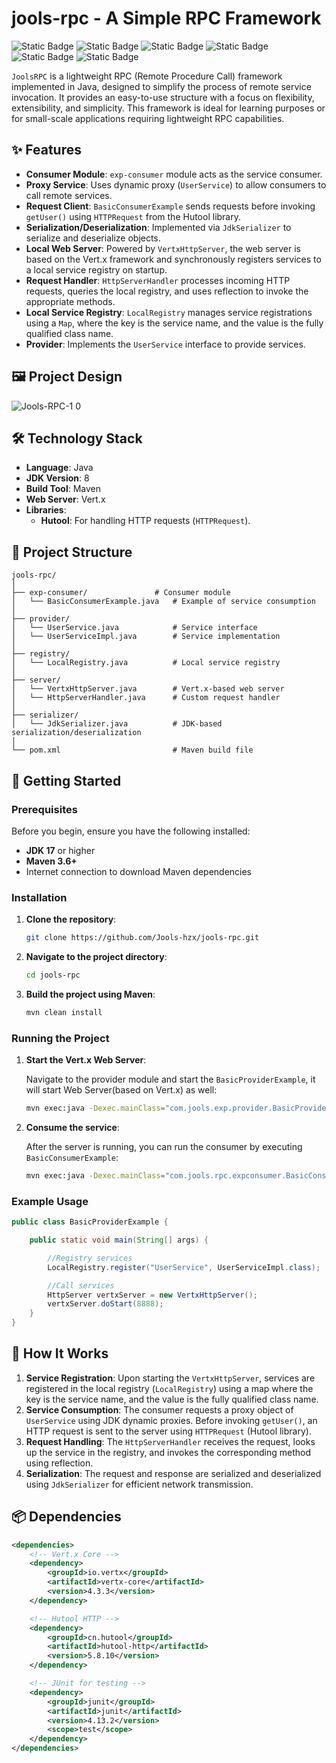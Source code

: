 
# jools-rpc - A Simple RPC Framework

![Static Badge](https://img.shields.io/badge/JoolsRpc-version_1.0-blue)
![Static Badge](https://img.shields.io/badge/JDK-17-blue?logo=java)
![Static Badge](https://img.shields.io/badge/etcd-v3.5.16-blueviole?logo=etcd)
![Static Badge](https://img.shields.io/badge/Maven-3.8.1-C71A36?logo=apachemaven)
![Static Badge](https://img.shields.io/badge/Vert.x-4.3.3-green?logo=eclipsevert.x)
![Static Badge](https://img.shields.io/badge/Hutool-v5.8.10-blueviolet?logo=hu)


`JoolsRPC` is a lightweight RPC (Remote Procedure Call) framework implemented in Java, designed to simplify the process of remote service invocation. It provides an easy-to-use structure with a focus on flexibility, extensibility, and simplicity. This framework is ideal for learning purposes or for small-scale applications requiring lightweight RPC capabilities.

## ✨ Features

- **Consumer Module**: `exp-consumer` module acts as the service consumer.
- **Proxy Service**: Uses dynamic proxy (`UserService`) to allow consumers to call remote services.
- **Request Client**: `BasicConsumerExample` sends requests before invoking `getUser()` using `HTTPRequest` from the Hutool library.
- **Serialization/Deserialization**: Implemented via `JdkSerializer` to serialize and deserialize objects.
- **Local Web Server**: Powered by `VertxHttpServer`, the web server is based on the Vert.x framework and synchronously registers services to a local service registry on startup.
- **Request Handler**: `HttpServerHandler` processes incoming HTTP requests, queries the local registry, and uses reflection to invoke the appropriate methods.
- **Local Service Registry**: `LocalRegistry` manages service registrations using a `Map`, where the key is the service name, and the value is the fully qualified class name.
- **Provider**: Implements the `UserService` interface to provide services.

## 🖼️ Project Design 
![Jools-RPC-1 0](https://github.com/user-attachments/assets/972a3402-5edb-4baf-979d-ebc41352fe6a)


## 🛠️ Technology Stack

- **Language**: Java
- **JDK Version**: 8
- **Build Tool**: Maven
- **Web Server**: Vert.x
- **Libraries**:
  - **Hutool**: For handling HTTP requests (`HTTPRequest`).

## 📂 Project Structure

```
jools-rpc/
│
├── exp-consumer/               # Consumer module
│   └── BasicConsumerExample.java   # Example of service consumption
│
├── provider/
│   └── UserService.java            # Service interface
│   └── UserServiceImpl.java        # Service implementation
│
├── registry/
│   └── LocalRegistry.java          # Local service registry
│
├── server/
│   └── VertxHttpServer.java        # Vert.x-based web server
│   └── HttpServerHandler.java      # Custom request handler
│
├── serializer/
│   └── JdkSerializer.java          # JDK-based serialization/deserialization
│
└── pom.xml                         # Maven build file
```

## 🚀 Getting Started

### Prerequisites

Before you begin, ensure you have the following installed:

- **JDK 17** or higher
- **Maven 3.6+**
- Internet connection to download Maven dependencies

### Installation

1. **Clone the repository**:

    ```bash
    git clone https://github.com/Jools-hzx/jools-rpc.git
    ```

2. **Navigate to the project directory**:

    ```bash
    cd jools-rpc
    ```

3. **Build the project using Maven**:

    ```bash
    mvn clean install
    ```

### Running the Project

1. **Start the Vert.x Web Server**:

    Navigate to the provider module and start the `BasicProviderExample`, it will start Web Server(based on Vert.x) as well:

    ```bash
    mvn exec:java -Dexec.mainClass="com.jools.exp.provider.BasicProviderExample"
    ```

2. **Consume the service**:

    After the server is running, you can run the consumer by executing `BasicConsumerExample`:

    ```bash
    mvn exec:java -Dexec.mainClass="com.jools.rpc.expconsumer.BasicConsumerExample"
    ```

### Example Usage

```java
public class BasicProviderExample {

    public static void main(String[] args) {

        //Registry services
        LocalRegistry.register("UserService", UserServiceImpl.class);

        //Call services
        HttpServer vertxServer = new VertxHttpServer();
        vertxServer.doStart(8888);
    }
}
```

## 🔧 How It Works

1. **Service Registration**: Upon starting the `VertxHttpServer`, services are registered in the local registry (`LocalRegistry`) using a map where the key is the service name, and the value is the fully qualified class name.
2. **Service Consumption**: The consumer requests a proxy object of `UserService` using JDK dynamic proxies. Before invoking `getUser()`, an HTTP request is sent to the server using `HTTPRequest` (Hutool library).
3. **Request Handling**: The `HttpServerHandler` receives the request, looks up the service in the registry, and invokes the corresponding method using reflection.
4. **Serialization**: The request and response are serialized and deserialized using `JdkSerializer` for efficient network transmission.

## 📦 Dependencies

```xml
<dependencies>
    <!-- Vert.x Core -->
    <dependency>
        <groupId>io.vertx</groupId>
        <artifactId>vertx-core</artifactId>
        <version>4.3.3</version>
    </dependency>

    <!-- Hutool HTTP -->
    <dependency>
        <groupId>cn.hutool</groupId>
        <artifactId>hutool-http</artifactId>
        <version>5.8.10</version>
    </dependency>

    <!-- JUnit for testing -->
    <dependency>
        <groupId>junit</groupId>
        <artifactId>junit</artifactId>
        <version>4.13.2</version>
        <scope>test</scope>
    </dependency>
</dependencies>
```
